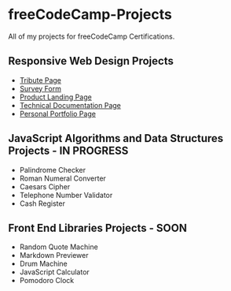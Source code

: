 # freeCodeCamp-Projects
All of my projects for freeCodeCamp Certifications.

## Responsive Web Design Projects
- [Tribute Page](https://ann-dev.github.io/fcc-projects/fcc-tribute-page/)
- [Survey Form](https://ann-dev.github.io/fcc-projects/fcc-survey-form/)
- [Product Landing Page](https://ann-dev.github.io/fcc-projects/fcc-product-landing-page/)
- [Technical Documentation Page](https://ann-dev.github.io/fcc-projects/fcc-technical-doc-page)
- [Personal Portfolio Page](https://ann-dev.github.io/fcc-projects/fcc-portfolio/)

## JavaScript Algorithms and Data Structures Projects - IN PROGRESS
- Palindrome Checker
- Roman Numeral Converter
- Caesars Cipher
- Telephone Number Validator
- Cash Register

## Front End Libraries Projects - SOON
- Random Quote Machine 
- Markdown Previewer 
- Drum Machine 
- JavaScript Calculator 
- Pomodoro Clock 
